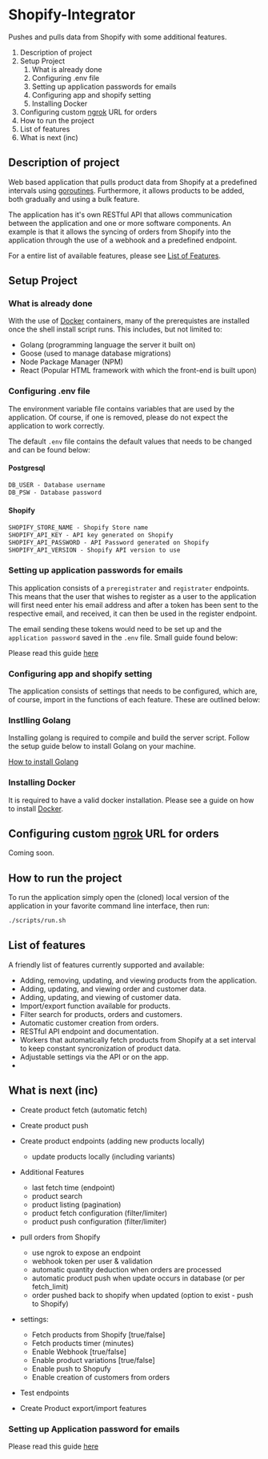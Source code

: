 # Shopify-Integrator

Pushes and pulls data from Shopify with some additional features.

1. Description of project
2. Setup Project
    1. What is already done
    2. Configuring .env file
    3. Setting up application passwords for emails
    4. Configuring app and shopify setting
    5. Installing Docker
3. Configuring custom [ngrok](https://ngrok.com/) URL for orders
4. How to run the project
5. List of features
6. What is next (inc)

## Description of project

Web based application that pulls product data from Shopify at a predefined intervals using [goroutines](https://go.dev/tour/concurrency/1). Furthermore, it allows products to be added, both gradually and using a bulk feature.

The application has it's own RESTful API that allows communication between the application and one or more software components. An example is that it allows the syncing of orders from Shopify into the application through the use of a webhook and a predefined endpoint.

For a entire list of available features, please see [List of Features]().

## Setup Project

### What is already done

With the use of [Docker](https://www.docker.com/) containers, many of the prerequistes are installed once the shell install script runs. This includes, but not limited to:

- Golang (programming language the server it built on)
- Goose (used to manage database migrations)
- Node Package Manager (NPM)
- React (Popular HTML framework with which the front-end is built upon)

### Configuring .env file

The environment variable file contains variables that are used by the application. Of course, if one is removed, please do not expect the application to work correctly.

The default `.env` file contains the default values that needs to be changed and can be found below:

#### Postgresql

```txt
DB_USER - Database username
DB_PSW - Database password
```

#### Shopify

```txt
SHOPIFY_STORE_NAME - Shopify Store name
SHOPIFY_API_KEY - API key generated on Shopify
SHOPIFY_API_PASSWORD - API Password generated on Shopify
SHOPIFY_API_VERSION - Shopify API version to use
```

### Setting up application passwords for emails

This application consists of a `preregistrater` and `registrater` endpoints. This means that the user that wishes to register as a user to the application will first need enter his email address and after a token has been sent to the respective email, and received, it can then be used in the register endpoint.

The email sending these tokens would need to be set up and the `application password` saved in the `.env` file. Small guide found below:

Please read this guide [here](https://support.google.com/mail/answer/185833?hl=en)

### Configuring app and shopify setting

The application consists of settings that needs to be configured, which are, of course, import in the functions of each feature. These are outlined below:

### Instlling Golang

Installing golang is required to compile and build the server script. Follow the setup guide below to install Golang on your machine.

[How to install Golang](https://go.dev/doc/install)

### Installing Docker

It is required to have a valid docker installation. Please see a guide on how to install [Docker](https://www.docker.com/).

## Configuring custom [ngrok](https://ngrok.com/) URL for orders

Coming soon.

## How to run the project

To run the application simply open the (cloned) local version of the application in your favorite command line interface, then run:

```bash
./scripts/run.sh
```

## List of features

A friendly list of features currently supported and available:

- Adding, removing, updating, and viewing products from the application.
- Adding, updating, and viewing order and customer data.
- Adding, updating, and viewing of customer data.
- Import/export function available for products.
- Filter search for products, orders and customers.
- Automatic customer creation from orders.
- RESTful API endpoint and documentation.
- Workers that automatically fetch products from Shopify at a set interval to keep constant syncronization of product data.
- Adjustable settings via the API or on the app.
-

## What is next (inc)

- Create product fetch (automatic fetch)
- Create product push
- Create product endpoints (adding new products locally)
  - update products locally (including variants)
- Additional Features

  - last fetch time (endpoint)
  - product search
  - product listing (pagination)
  - product fetch configuration (filter/limiter)
  - product push configuration (filter/limiter)

- pull orders from Shopify

  - use ngrok to expose an endpoint
  - webhook token per user & validation
  - automatic quantity deduction when orders are processed
  - automatic product push when update occurs in database (or per fetch_limit)
  - order pushed back to shopify when updated (option to exist - push to Shopify)

- settings:

  - Fetch products from Shopify [true/false]
  - Fetch products timer (minutes)
  - Enable Webhook [true/false]
  - Enable product variations [true/false]
  - Enable push to Shopufy
  - Enable creation of customers from orders

- Test endpoints
- Create Product export/import features

### Setting up Application password for emails

Please read this guide [here](https://support.google.com/mail/answer/185833?hl=en)

